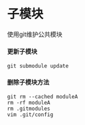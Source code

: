 
# 子模块
使用git维护公共模块

#### 更新子模块
```
git submodule update
```
#### 删除子模块方法

```
git rm --cached moduleA
rm -rf moduleA
rm .gitmodules
vim .git/config
```